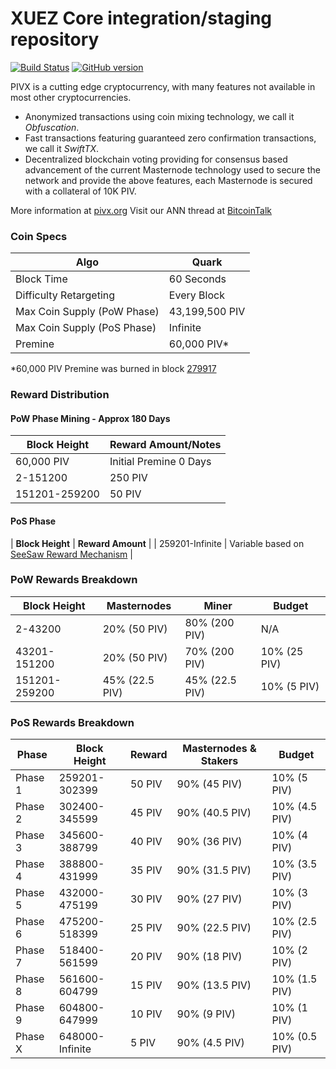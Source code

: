 XUEZ Core integration/staging repository
=====================================

[![Build Status](https://travis-ci.org/PIVX-Project/PIVX.svg?branch=master)](https://travis-ci.org/PIVX-Project/PIVX) [![GitHub version](https://badge.fury.io/gh/PIVX-Project%2FPIVX.svg)](https://badge.fury.io/gh/PIVX-Project%2FPIVX)

PIVX is a cutting edge cryptocurrency, with many features not available in most other cryptocurrencies.
- Anonymized transactions using coin mixing technology, we call it _Obfuscation_.
- Fast transactions featuring guaranteed zero confirmation transactions, we call it _SwiftTX_.
- Decentralized blockchain voting providing for consensus based advancement of the current Masternode
  technology used to secure the network and provide the above features, each Masternode is secured
  with a collateral of 10K PIV.

More information at [pivx.org](http://www.pivx.org) Visit our ANN thread at [BitcoinTalk](http://www.bitcointalk.org/index.php?topic=1262920)

### Coin Specs
| Algo                        | Quark |
|-----------------------------|----------------|
| Block Time                  | 60 Seconds     |
| Difficulty Retargeting      | Every Block    |
| Max Coin Supply (PoW Phase) | 43,199,500 PIV |
| Max Coin Supply (PoS Phase) | Infinite       |
| Premine                     | 60,000 PIV*    |

*60,000 PIV Premine was burned in block [279917](http://www.presstab.pw/phpexplorer/PIVX/block.php?blockhash=206d9cfe859798a0b0898ab00d7300be94de0f5469bb446cecb41c3e173a57e0)

### Reward Distribution

#### PoW Phase Mining - Approx 180 Days
|  **Block Height**       | **Reward Amount/Notes**  |
|-------------------------|--------------------------|
| 60,000 PIV              | Initial Premine 0 Days   |
| 2-151200                | 250 PIV                  |
| 151201-259200           | 50 PIV                   |
#### PoS Phase
| **Block Height**  | **Reward Amount** |
| 259201-Infinite   | Variable based on [SeeSaw Reward Mechanism](https://pivx.org/knowledge-base/see-saw-rewards-mechanism) |

### PoW Rewards Breakdown

| **Block Height**| **Masternodes** | **Miner** | **Budget** |
|---------------|---------------|---------------|------------|
| 2-43200       | 20% (50 PIV)  | 80% (200 PIV) | N/A |
| 43201-151200  | 20% (50 PIV)  | 70% (200 PIV) | 10% (25 PIV) |
| 151201-259200 | 45% (22.5 PIV)| 45% (22.5 PIV)| 10% (5 PIV) |

### PoS Rewards Breakdown
| **Phase** | **Block Height** | **Reward** | **Masternodes & Stakers** | **Budget**    |
|-----------|------------------|------------|---------------------------|---------------|
| Phase 1   | 259201-302399    | 50 PIV     | 90% (45 PIV)              | 10% (5 PIV)   |
| Phase 2   | 302400-345599    | 45 PIV     | 90% (40.5 PIV)            | 10% (4.5 PIV) |
| Phase 3   | 345600-388799    | 40 PIV     | 90% (36 PIV)              | 10% (4 PIV)   |
| Phase 4   | 388800-431999    | 35 PIV     | 90% (31.5 PIV)            | 10% (3.5 PIV) |
| Phase 5   | 432000-475199    | 30 PIV     | 90% (27 PIV)              | 10% (3 PIV)   |
| Phase 6   | 475200-518399    | 25 PIV     | 90% (22.5 PIV)            | 10% (2.5 PIV) |
| Phase 7   | 518400-561599    | 20 PIV     | 90% (18 PIV)              | 10% (2 PIV)   |
| Phase 8   | 561600-604799    | 15 PIV     | 90% (13.5 PIV)            | 10% (1.5 PIV) |
| Phase 9   | 604800-647999    | 10 PIV     | 90% (9 PIV)               | 10% (1 PIV)   |
| Phase X   | 648000-Infinite  | 5 PIV      | 90% (4.5 PIV)             | 10% (0.5 PIV) |

